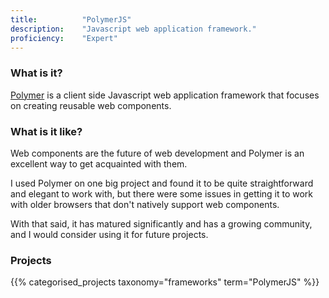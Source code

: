 ```yaml
---
title: 			"PolymerJS"
description: 	"Javascript web application framework."
proficiency:	"Expert"
---
```


### What is it?
[Polymer](https://www.polymer-project.org/) is a client side Javascript web application framework that focuses on creating reusable web components.

### What is it like?
Web components are the future of web development and Polymer is an excellent way to get acquainted with them.

I used Polymer on one big project and found it to be quite straightforward and elegant to work with, but there were some issues in getting it to work with older browsers that don't natively support web components.

With that said, it has matured significantly and has a growing community, and I would consider using it for future projects.

### Projects
{{% categorised_projects taxonomy="frameworks" term="PolymerJS" %}}